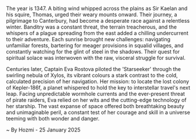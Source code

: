 
The year is 1347.  A biting wind whipped across the plains as Sir Kaelan and his squire, Thomas, urged their weary mounts onward.  Their journey, a pilgrimage to Canterbury, had become a desperate race against a relentless winter.  Banditry was a constant threat, the terrain treacherous, and the whispers of a plague spreading from the east added a chilling undercurrent to their adventure. Each sunrise brought new challenges: navigating unfamiliar forests, bartering for meager provisions in squalid villages, and constantly watching for the glint of steel in the shadows.  Their quest for spiritual solace was interwoven with the raw, visceral struggle for survival.


Centuries later, Captain Eva Rostova piloted the 'Starseeker' through the swirling nebula of Xylos, its vibrant colours a stark contrast to the cold, calculated precision of her navigation. Her mission: to locate the lost colony of Kepler-186f, a planet whispered to hold the key to interstellar travel's next leap.  Facing unpredictable wormhole currents and the ever-present threat of pirate raiders, Eva relied on her wits and the cutting-edge technology of her starship. The vast expanse of space offered both breathtaking beauty and unimaginable peril, a constant test of her courage and skill in a universe teeming with both wonder and danger.

~ By Hozmi - 25 January 2025
